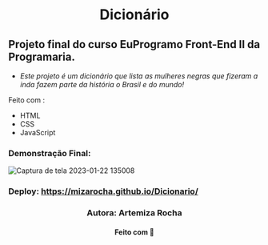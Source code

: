 <h1 align="center">Dicionário</h1>

## Projeto final do curso EuProgramo Front-End II da Programaria.

- *Este projeto é um dicionário que lista as mulheres negras que fizeram a inda fazem parte da história o Brasil e do mundo!*

Feito com :

- HTML
- CSS
- JavaScript

### Demonstração Final:

![Captura de tela 2023-01-22 135008](https://user-images.githubusercontent.com/88461178/213928112-fd2b4456-3471-4c4f-8f05-e5046193b271.jpg)

### Deploy:  https://mizarocha.github.io/Dicionario/


<h3 align="center"> Autora: Artemiza Rocha </h3>           

<h4 align="center">Feito com 💜 </h4>
